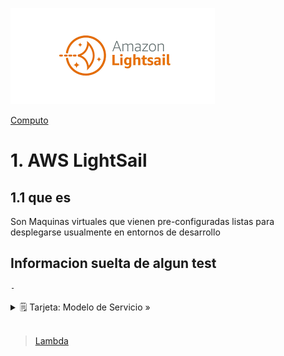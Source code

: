 ![Amazon LightSail](../../00_assets/Computo/LightSail-logo.png)

[Computo](../../Computo/)

# 1. AWS LightSail

## 1.1 que es

Son Maquinas virtuales que vienen pre-configuradas listas para desplegarse usualmente en entornos de desarrollo

## Informacion suelta de algun test

    -

<details>
<summary>🗒 Tarjeta: Modelo de Servicio »</summary>

| Pertenece a:  |
| ---- |
| PaaS |

</details>


<br/>

> [Lambda](../02-Sin_Servidor/lambda.md)

<br/>